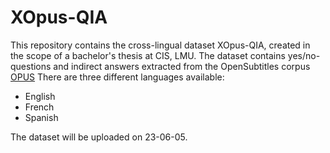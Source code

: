 # XOpus-QIA

This repository contains the cross-lingual dataset XOpus-QIA, created in the scope of a bachelor's thesis at CIS, LMU. 
The dataset contains yes/no-questions and indirect answers extracted from the OpenSubtitles corpus [OPUS](https://opus.nlpl.eu/OpenSubtitles-v2018.php)
There are three different languages available:
- English
- French 
- Spanish


The dataset will be uploaded on 23-06-05.
